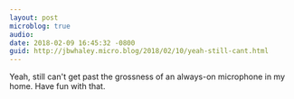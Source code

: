 ```yaml
---
layout: post
microblog: true
audio: 
date: 2018-02-09 16:45:32 -0800
guid: http://jbwhaley.micro.blog/2018/02/10/yeah-still-cant.html
---
```

Yeah, still can't get past the grossness of an always-on microphone in my home. Have fun with that.
